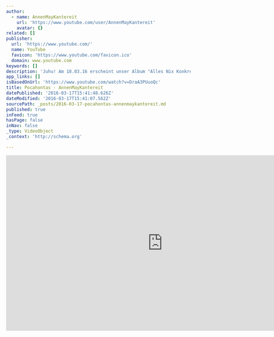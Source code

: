```yaml
---
author:
  - name: AnnenMayKantereit
    url: 'https://www.youtube.com/user/AnnenMayKantereit'
    avatar: {}
related: []
publisher:
  url: 'https://www.youtube.com/'
  name: YouTube
  favicon: 'https://www.youtube.com/favicon.ico'
  domain: www.youtube.com
keywords: []
description: 'Juhu! Am 18.03.16 erscheint unser Album "Alles Nix Konkretes". Sollte jetzt überall vorbestellbar sein. Vinyl, CD: http://bit.ly/1jlC9bz - http://bit.ly/1jlChI0 Digital: http://bit.ly/1POZX3q Streaming: http://spoti.fi/1Oan33U Ferdi an der Trompete, Martin Lamberty an der Kamera und Fabian Langer hat den Ton aufgenommen. Vielen Dank. http://AnnenMayKantereit.com https://facebook.com/AnnenMayKantereit http://instagram.com/AnnenMayKantereit'
app_links: []
isBasedOnUrl: 'https://www.youtube.com/watch?v=DraA3PUuoQc'
title: Pocahontas - AnnenMayKantereit
datePublished: '2016-03-17T15:41:48.626Z'
dateModified: '2016-03-17T15:41:07.562Z'
sourcePath: _posts/2016-03-17-pocahontas-annenmaykantereit.md
published: true
inFeed: true
hasPage: false
inNav: false
_type: VideoObject
_context: 'http://schema.org'

---
```

<iframe src="https://cdn.embedly.com/widgets/media.html?src=https%3A%2F%2Fwww.youtube.com%2Fembed%2FDraA3PUuoQc%3Ffeature%3Doembed&amp;url=https%3A%2F%2Fwww.youtube.com%2Fwatch%3Fv%3DDraA3PUuoQc&amp;image=https%3A%2F%2Fi.ytimg.com%2Fvi%2FDraA3PUuoQc%2Fhqdefault.jpg&amp;key=b7d04c9b404c499eba89ee7072e1c4f7&amp;type=text%2Fhtml&amp;schema=youtube" width="854" height="480" scrolling="no" frameborder="0" allowfullscreen="allowfullscreen" style=""></iframe>
